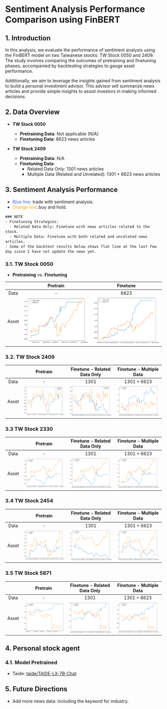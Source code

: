# Sentiment Analysis Performance Comparison using FinBERT

## 1. Introduction

In this analysis, we evaluate the performance of sentiment analysis using the FinBERT model on two Taiwanese stocks: TW Stock 0050 and 2409. The study involves comparing the outcomes of pretraining and finetuning phases, accompanied by backtesting strategies to gauge asset performance.

Additionally, we aim to leverage the insights gained from sentiment analysis to build a personal investment advisor. This advisor will summarize news articles and provide simple insights to assist investors in making informed decisions.


## 2. Data Overview

- **TW Stock 0050**
  - **Pretraining Data**: Not applicable (N/A)
  - **Finetuning Data**: 6623 news articles
  
- **TW Stock 2409**
  - **Pretraining Data**: N/A
  - **Finetuning Data**:
    - Related Data Only: 1301 news articles
    - Multiple Data (Related and Unrelated): 1301 + 6623 news articles

## 3. Sentiment Analysis Performance
- <span style="color:   #4169E1;">Blue line</span>: trade with sentiment analysis.
- <span style="color: orange;">Orange line</span>: buy and hold.

```
### NOTE
- Finetuning Strategies:
  - Related Data Only: Finetune with news articles related to the stock.
  - Multiple Data: Finetune with both related and unrelated news articles.
- Some of the backtest results below shows flat line at the last few day since I have not update the news yet.
```

### 3.1. TW Stock 0050
- **Pretraining** vs. **Finetuning**

|       | Pretrain   | Finetune                                               |
|:-----:|:----------:|:------------------------------------------------------:|
| Data  |       -    |         6623                                           |
| Asset |![Pretraining Performance](finbert-backtest/0050-pt.png)| ![Finetuning Performance](finbert-backtest/0050-ft.png) |

### 3.2. TW Stock 2409

|       | Pretrain   |   Finetune - Related Data Only | Finetune - Multiple Data  |
|:-----:|:----------:|:------------------------------:|:-------------------------:|
| Data  |     -      |           1301                 |    1301 + 6623            |
| Asset | ![Pretraining Performance](finbert-backtest/2409-pt.png) | ![Related Data Only](finbert-backtest/2409-ft.png) | ![Multiple Data](finbert-backtest/2409-ft-m.png) |

### 3.3 TW Stock 2330

|       | Pretrain   |   Finetune - Related Data Only | Finetune - Multiple Data  |
|:-----:|:----------:|:------------------------------:|:-------------------------:|
| Data  |     -      |           1301                 |    1301 + 6623            |
| Asset | ![Pretraining Performance](finbert-backtest/2330-pt.png) | ![Related Data Only](finbert-backtest/2330-ft.png) | ![Multiple Data](finbert-backtest/2330-ft-m.png) |


### 3.4 TW Stock 2454

|       | Pretrain   |   Finetune - Related Data Only | Finetune - Multiple Data  |
|:-----:|:----------:|:------------------------------:|:-------------------------:|
| Data  |     -      |           1301                 |    1301 + 6623            |
| Asset | ![Pretraining Performance](finbert-backtest/2454-pt.png) | ![Related Data Only](finbert-backtest/2454-ft.png) | ![Multiple Data](finbert-backtest/2454-ft-m.png) |


### 3.5 TW Stock 5871

|       | Pretrain   |   Finetune - Related Data Only | Finetune - Multiple Data  |
|:-----:|:----------:|:------------------------------:|:-------------------------:|
| Data  |     -      |           1301                 |    1301 + 6623            |
| Asset | ![Pretraining Performance](finbert-backtest/5871-pt.png) | ![Related Data Only](finbert-backtest/5871-ft.png) | ![Multiple Data](finbert-backtest/5871-ft-m.png) |


## 4. Personal stock agent
### 4.1. Model Pretrained
- Taide: [taide/TAIDE-LX-7B-Chat](https://huggingface.co/taide/TAIDE-LX-7B-Chat)


## 5. Future Directions
- Add more news data: including the keyword for industry.
